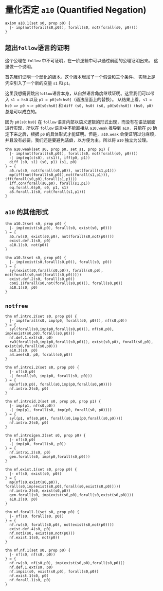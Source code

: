 
# 量化否定 `a10` (Quantified Negation)

```follow
axiom a10.1(set s0, prop p0) {
  |- imp(not(forall(s0,p0)), forall(s0, not(forall(s0, p0))))
}
```

## 超出`follow`语言的证明  

这个公理在 `follow` 中不可证明，在一阶逻辑中可以通过前面的公理证明出来。
这里做一个说明。

首先我们证明一个弱化的版本。这个版本增加了一个假设和三个条件。
实际上是凭空引入了一个新的变量 `s1` 和 `p1`。

这里我想需要跳出`follow`语言本身，从自然语言角度继续证明。这里我们可以带入 `s1 = hs0` 以及 `p1 = p0[s0:hs0]`（语法层面上的替换）。 从结果上看，`s1 = hs0 => p0 <-> p0[s0:hs0]` 和 `diff (s0, hs0) (s0, p0[s0:hs0]) (hs0, p0)` 总是可以成立的。

因为 `p0[s0:hs0]` 在 `follow` 语言内部以语义逻辑的形式出现，而没有在语法层面进行实现，所以在 `follow` 语言中不能直接从 `a10.weak` 推导到 `a10`，只能在 `p0` 确定下来之后，根据 `p0` 的具体形式才能证明。但是，`a10.weak` 会使证明过分麻烦，并且没有必要。我们还是要避免洁癖，以方便为主。所以将 `a10` 独立为公理。

```follow
thm a10.weak(set s0, prop p0, set s1, prop p1) {
  |- imp(not(forall(s0,p0)), forall(s0, not(forall(s0, p0))))
  -| imp(eq(c(s0), c(s1)), iff(p0, p1))
  diff (s0, s1) (s0, p1) (s1, p0)
} = {
  a5.rw(s0, not(forall(s0,p0)), not(forall(s1,p1)))
  mp(iff(not(forall(s0,p0)),not(forall(s1,p1))), iff(forall(s0,p0),forall(s1,p1)))
  iff.con(forall(s0,p0), forall(s1,p1))
  eq.forall.6(p0, s0, p1, s1)
  a5.forall.1(s0, not(forall(s1,p1)))
}
```

## `a10` 的其他形式

```follow
thm a10.2(set s0, prop p0) {
  |- imp(exist(s0,p0), forall(s0, exist(s0, p0)))
} = {
  a5.rw(s0, exist(s0,p0), not(forall(s0,not(p0))))
  exist.def.1(s0, p0)
  a10.1(s0, not(p0))
}
```


```follow
thm a10.3(set s0, prop p0) {
  |- imp(exist(s0,forall(s0,p0)), forall(s0, p0))
} = {
  syl(exist(s0,forall(s0,p0)), forall(s0,p0), not(forall(s0,not(forall(s0,p0)))))
  exist.def.2(s0, forall(s0,p0))
  coni.1(forall(s0,not(forall(s0,p0))), forall(s0,p0))
  a10.1(s0, p0)
}
```

## `notfree` 

```follow
thm nf.intro.2(set s0, prop p0) {
  |- imp(forall(s0, imp(p0, forall(s0, p0))), nf(s0,p0))
} = {
  syl(forall(s0,imp(p0,forall(s0,p0))), nf(s0,p0), imp(exist(s0,p0),forall(s0,p0)))
  nf.def.1.ext(s0, p0)
  rw3(forall(s0,imp(p0,forall(s0,p0))), exist(s0,p0), forall(s0,p0), exist(s0,forall(s0,p0)))
  a10.3(s0, p0)
  a4.aee(s0, p0, forall(s0,p0))
}
```

```follow
thm nf.introi.2(set s0, prop p0) {
  |- nf(s0,p0)
  -| forall(s0, imp(p0, forall(s0, p0))) 
} = {
  mp(nf(s0,p0), forall(s0,imp(p0,forall(s0,p0))))
  nf.intro.2(s0, p0)
}
```

```follow
thm nf.introid.2(set s0, prop p0, prop p1) {
  |- imp(p1, nf(s0,p0))
  -| imp(p1, forall(s0, imp(p0, forall(s0, p0))))
} = {
  syl(p1, nf(s0,p0), forall(s0,imp(p0,forall(s0,p0))))
  nf.intro.2(s0, p0)
}
```

```follow
thm nf.introigen.2(set s0, prop p0) {
  |- nf(s0,p0)
  -| imp(p0, forall(s0, p0))
} = {
  nf.introi.2(s0, p0)
  gen.forall(s0, imp(p0,forall(s0,p0)))
}
```

```follow
thm nf.exist.1(set s0, prop p0) {
  |- nf(s0, exist(s0, p0))
} = {
  mp(nf(s0,exist(s0,p0)), forall(s0,imp(exist(s0,p0),forall(s0,exist(s0,p0)))))
  nf.intro.2(s0, exist(s0,p0))
  gen.forall(s0, imp(exist(s0,p0),forall(s0,exist(s0,p0))))
  a10.2(s0, p0)
}
```

```follow
thm nf.forall.1(set s0, prop p0) {
  |- nf(s0, forall(s0, p0))
} = {
  nf.rw(s0, forall(s0,p0), not(exist(s0,not(p0))))
  exist.def.4(s0, p0)
  nf.noti(s0, exist(s0,not(p0)))
  nf.exist.1(s0, not(p0))
}
```

```follow
thm nf.nf.1(set s0, prop p0) {
  |- nf(s0, nf(s0, p0))
} = {
  nf.rw(s0, nf(s0,p0), imp(exist(s0,p0),forall(s0,p0)))
  nf.def.1.ext(s0, p0)
  nf.impii(s0, exist(s0,p0), forall(s0,p0))
  nf.exist.1(s0, p0)
  nf.forall.1(s0, p0)
}
```
